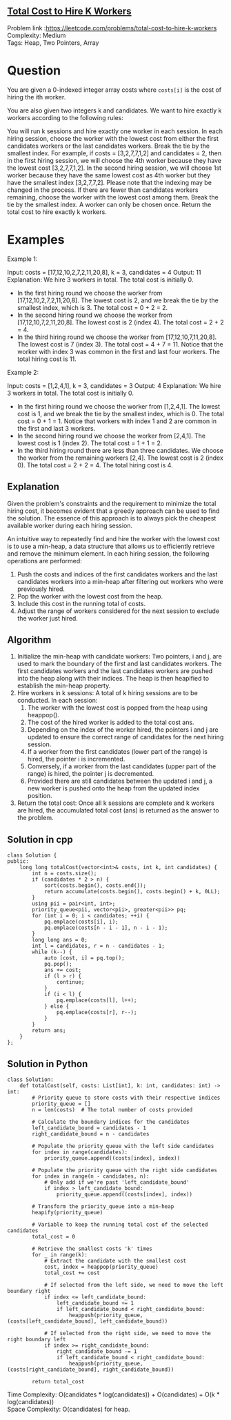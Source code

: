 ## [Total Cost to Hire K Workers](https://leetcode.com/problems/total-cost-to-hire-k-workers)

Problem link :https://leetcode.com/problems/total-cost-to-hire-k-workers <br>
Complexity: Medium <br>
Tags: Heap, Two Pointers, Array <br>


# Question

You are given a 0-indexed integer array costs where `costs[i]` is the cost of hiring the ith worker.

You are also given two integers k and candidates. We want to hire exactly k workers according to the following rules:

You will run k sessions and hire exactly one worker in each session.
In each hiring session, choose the worker with the lowest cost from either the first candidates workers or the last candidates workers. Break the tie by the smallest index.
For example, if costs = [3,2,7,7,1,2] and candidates = 2, then in the first hiring session, we will choose the 4th worker because they have the lowest cost [3,2,7,7,1,2].
In the second hiring session, we will choose 1st worker because they have the same lowest cost as 4th worker but they have the smallest index [3,2,7,7,2]. Please note that the indexing may be changed in the process.
If there are fewer than candidates workers remaining, choose the worker with the lowest cost among them. Break the tie by the smallest index.
A worker can only be chosen once.
Return the total cost to hire exactly k workers.
 
# Examples

Example 1:

Input: costs = [17,12,10,2,7,2,11,20,8], k = 3, candidates = 4
Output: 11
Explanation: We hire 3 workers in total. The total cost is initially 0.
- In the first hiring round we choose the worker from [17,12,10,2,7,2,11,20,8]. The lowest cost is 2, and we break the tie by the smallest index, which is 3. The total cost = 0 + 2 = 2.
- In the second hiring round we choose the worker from [17,12,10,7,2,11,20,8]. The lowest cost is 2 (index 4). The total cost = 2 + 2 = 4.
- In the third hiring round we choose the worker from [17,12,10,7,11,20,8]. The lowest cost is 7 (index 3). The total cost = 4 + 7 = 11. Notice that the worker with index 3 was common in the first and last four workers.
The total hiring cost is 11.

Example 2:

Input: costs = [1,2,4,1], k = 3, candidates = 3
Output: 4
Explanation: We hire 3 workers in total. The total cost is initially 0.
- In the first hiring round we choose the worker from [1,2,4,1]. The lowest cost is 1, and we break the tie by the smallest index, which is 0. The total cost = 0 + 1 = 1. Notice that workers with index 1 and 2 are common in the first and last 3 workers.
- In the second hiring round we choose the worker from [2,4,1]. The lowest cost is 1 (index 2). The total cost = 1 + 1 = 2.
- In the third hiring round there are less than three candidates. We choose the worker from the remaining workers [2,4]. The lowest cost is 2 (index 0). The total cost = 2 + 2 = 4.
The total hiring cost is 4.

## Explanation

Given the problem's constraints and the requirement to minimize the total hiring cost, it becomes evident that a greedy approach can be used to find the solution. The essence of this approach is to always pick the cheapest available worker during each hiring session.

An intuitive way to repeatedly find and hire the worker with the lowest cost is to use a min-heap, a data structure that allows us to efficiently retrieve and remove the minimum element. In each hiring session, the following operations are performed:

1. Push the costs and indices of the first candidates workers and the last candidates workers into a min-heap after filtering out workers who were previously hired.
2. Pop the worker with the lowest cost from the heap.
3. Include this cost in the running total of costs.
4. Adjust the range of workers considered for the next session to exclude the worker just hired.

## Algorithm

1. Initialize the min-heap with candidate workers: Two pointers, i and j, are used to mark the boundary of the first and last candidates workers. The first candidates workers and the last candidates workers are pushed into the heap along with their indices. The heap is then heapified to establish the min-heap property.
2. Hire workers in k sessions: A total of k hiring sessions are to be conducted. In each session:
    1. The worker with the lowest cost is popped from the heap using heappop().
    2. The cost of the hired worker is added to the total cost ans.
    3. Depending on the index of the worker hired, the pointers i and j are updated to ensure the correct range of candidates for the next hiring session.
    4. If a worker from the first candidates (lower part of the range) is hired, the pointer i is incremented.
    5. Conversely, if a worker from the last candidates (upper part of the range) is hired, the pointer j is decremented.
    6. Provided there are still candidates between the updated i and j, a new worker is pushed onto the heap from the updated index position.
3. Return the total cost: Once all k sessions are complete and k workers are hired, the accumulated total cost (ans) is returned as the answer to the problem.


## Solution in cpp
```
class Solution {
public:
    long long totalCost(vector<int>& costs, int k, int candidates) {
        int n = costs.size();
        if (candidates * 2 > n) {
            sort(costs.begin(), costs.end());
            return accumulate(costs.begin(), costs.begin() + k, 0LL);
        }
        using pii = pair<int, int>;
        priority_queue<pii, vector<pii>, greater<pii>> pq;
        for (int i = 0; i < candidates; ++i) {
            pq.emplace(costs[i], i);
            pq.emplace(costs[n - i - 1], n - i - 1);
        }
        long long ans = 0;
        int l = candidates, r = n - candidates - 1;
        while (k--) {
            auto [cost, i] = pq.top();
            pq.pop();
            ans += cost;
            if (l > r) {
                continue;
            }
            if (i < l) {
                pq.emplace(costs[l], l++);
            } else {
                pq.emplace(costs[r], r--);
            }
        }
        return ans;
    }
};
```

## Solution in Python
```
class Solution:
    def totalCost(self, costs: List[int], k: int, candidates: int) -> int:
        # Priority queue to store costs with their respective indices
        priority_queue = []
        n = len(costs)  # The total number of costs provided
      
        # Calculate the boundary indices for the candidates
        left_candidate_bound = candidates - 1
        right_candidate_bound = n - candidates
      
        # Populate the priority queue with the left side candidates
        for index in range(candidates):
            priority_queue.append((costs[index], index))
      
        # Populate the priority queue with the right side candidates
        for index in range(n - candidates, n):
            # Only add if we're past 'left_candidate_bound'
            if index > left_candidate_bound:
                priority_queue.append((costs[index], index))
      
        # Transform the priority_queue into a min-heap
        heapify(priority_queue)
      
        # Variable to keep the running total cost of the selected candidates
        total_cost = 0
      
        # Retrieve the smallest costs 'k' times
        for _ in range(k):
            # Extract the candidate with the smallest cost
            cost, index = heappop(priority_queue)
            total_cost += cost
          
            # If selected from the left side, we need to move the left boundary right
            if index <= left_candidate_bound:
                left_candidate_bound += 1
                if left_candidate_bound < right_candidate_bound:
                    heappush(priority_queue, (costs[left_candidate_bound], left_candidate_bound))
          
            # If selected from the right side, we need to move the right boundary left
            if index >= right_candidate_bound:
                right_candidate_bound -= 1
                if left_candidate_bound < right_candidate_bound:
                    heappush(priority_queue, (costs[right_candidate_bound], right_candidate_bound))
      
        return total_cost
```

Time Complexity:  O(candidates * log(candidates)) + O(candidates) + O(k * log(candidates)) <br>
Space Complexity: O(candidates) for heap.